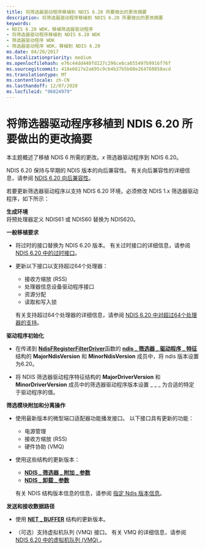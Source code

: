 ```yaml
---
title: 将筛选器驱动程序移植到 NDIS 6.20 所要做出的更改摘要
description: 将筛选器驱动程序移植到 NDIS 6.20 所要做出的更改摘要
keywords:
- NDIS 6.20 WDK，移植筛选器驱动程序
- 将筛选器驱动程序移植到 NDIS 6.20 WDK
- 筛选器驱动程序 WDK
- 筛选器驱动程序 WDK，移植到 NDIS 6.20
ms.date: 04/20/2017
ms.localizationpriority: medium
ms.openlocfilehash: e76c44dd440fd227c296ce6ca655497b9916f76f
ms.sourcegitcommit: 418e6617e2a695c9cb4b37b5b60e264760858acd
ms.translationtype: MT
ms.contentlocale: zh-CN
ms.lasthandoff: 12/07/2020
ms.locfileid: "96824979"
---
```

# <a name="summary-of-changes-required-to-port-a-filter-driver-to-ndis-620"></a>将筛选器驱动程序移植到 NDIS 6.20 所要做出的更改摘要





本主题概述了移植 NDIS 6 所需的更改。*x* 筛选器驱动程序到 NDIS 6.20。

NDIS 6.20 保持与早期的 NDIS 版本的向后兼容性。 有关向后兼容性的详细信息，请参阅 [NDIS 6.20 向后兼容性](ndis-6-20-backward-compatibility.md)。

若要更新筛选器驱动程序以支持 NDIS 6.20 环境，必须修改 NDIS 1.x 筛选器驱动程序，如下所示：

<a href="" id="build-environment"></a>**生成环境**  
将预处理器定义 NDIS61 或 NDIS60 替换为 NDIS620。

<a href="" id="general-porting-requirements"></a>**一般移植要求**  
-   将过时的接口替换为 NDIS 6.20 版本。 有关过时接口的详细信息，请参阅 [NDIS 6.20 中的过时接口](obsolete-interfaces-in-ndis-6-20.md)。

-   更新以下接口以支持超过64个处理器：

    -   接收方缩放 (RSS) 
    -   处理器信息设备驱动程序接口
    -   资源分配
    -   读取和写入锁

    有关支持超过64个处理器的详细信息，请参阅 [NDIS 6.20 中对超过64个处理器的支持](support-for-more-than-64-processors-in-ndis-6-20.md)。

<a href="" id="driver-initialization"></a>**驱动程序初始化**  
-   在传递到 [**NdisFRegisterFilterDriver**](/windows-hardware/drivers/ddi/ndis/nf-ndis-ndisfregisterfilterdriver)函数的 [**ndis \_ 筛选器 \_ 驱动程序 \_ 特征**](/windows-hardware/drivers/ddi/ndis/ns-ndis-_ndis_filter_driver_characteristics)结构的 **MajorNdisVersion** 和 **MinorNdisVersion** 成员中，将 ndis 版本设置为6.20。

-   将 NDIS 筛选器驱动程序特征结构的 **MajorDriverVersion** 和 **MinorDriverVersion** 成员中的筛选器驱动程序版本设置 \_ \_ \_ 为合适的特定于驱动程序的值。

<a href="" id="filter-module-attach-and-detach-operations"></a>**筛选模块附加和分离操作**  
-   使用最新版本的微型端口适配器功能播发接口。 以下接口具有更新的功能：
    -   电源管理
    -   接收方缩放 (RSS) 
    -   硬件协助 (VMQ) 
-   使用这些结构的更新版本：

    -   [**NDIS \_ 筛选器 \_ 附加 \_ 参数**](/windows-hardware/drivers/ddi/ndis/ns-ndis-_ndis_filter_attach_parameters)
    -   [**NDIS \_ 卸载 \_ 参数**](/windows-hardware/drivers/ddi/ntddndis/ns-ntddndis-_ndis_offload_parameters)

    有关 NDIS 结构版本信息的信息，请参阅 [指定 Ndis 版本信息](specifying-ndis-version-information.md)。

<a href="" id="send-and-receive-data-paths"></a>**发送和接收数据路径**  
-   使用 [**NET \_ BUFFER**](/windows-hardware/drivers/ddi/ndis/ns-ndis-_net_buffer) 结构的更新版本。

-   （可选）支持虚拟机队列 (VMQ) 接口。 有关 VMQ 的详细信息，请参阅 [NDIS 6.20 中的虚拟机队列 (VMQ) ](virtual-machine-queue--vmq--in-ndis-6-20.md)。

 

